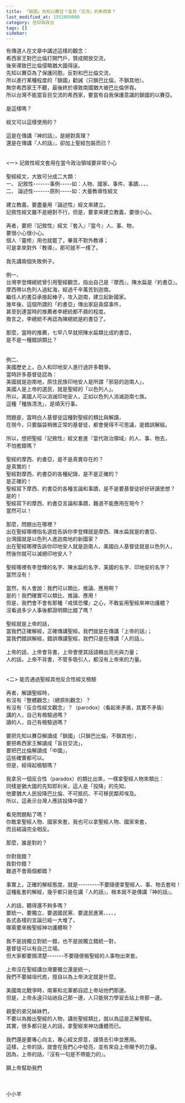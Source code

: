 ```yaml
---
title: 「鎖國」先知以賽亞？盲目「交流」的希西家？
last_modified_at: 1552059000
category: 信仰與政治
tags: []
sidebar: 
---
```


<div>有傳道人在文章中講述這樣的觀念：</div>
<div>希西家王對巴比倫打開門戶，贊成開放交流，</div>
<div>後來導致巴比倫侵略猶大國得逞。</div>
<div>先知以賽亞為了保護同胞，反對和巴比倫交流，</div>
<div>所以進行某種程度的「鎖國」勸誡（只鎖巴比倫，不鎖其他）。</div>
<div>無奈希西家王不聽，最後終於導致南國猶大被巴比倫併吞。</div>
<div>所以台灣不能當盲目交流的希西家，要當有自我保護意識的鎖國的以賽亞。</div>
<div> </div>
<div>是這樣嗎？</div>
<div> </div>
<div>經文可以這樣使用的？</div>
<div> </div>
<div>這是在傳講『神的話』，是絕對真理？</div>
<div>還是在傳講『人的話』，卻加上聖經包裝而已？</div>
<div> </div>
<div> </div>
<div>&lt;一&gt; 記敘性經文套用在當今政治領域要非常小心</div>
<div> </div>
<div>聖經經文，大致可分成二大類：</div>
<div>一、<span style="white-space:pre"> </span>記敘性-------事例-----如：人物、國家、事件、事蹟、、、、</div>
<div>二、<span style="white-space:pre"> </span>論述性-------原則-----如：大量教導性經文</div>
<div> </div>
<div>建立教義，要盡量用『論述性』經文來建立。</div>
<div>記敘性經文雖不是絕對不行，但是，要拿來建立教義，要很小心。</div>
<div> </div>
<div>再者，要把『記敘性』經文『套入』『當今』人、事、物，</div>
<div>要很小心很小心。</div>
<div>個人『靈修』用也就罷了，畢竟不對外教導；</div>
<div>可是拿來對外『教導』，那可就不一樣了。</div>
<div> </div>
<div>我先講兩個失敗例子。</div>
<div> </div>
<div>例一、</div>
<div>台灣李登輝總統曾引用聖經觀念，指出自己是『摩西』，陳水扁是『約書亞』。</div>
<div>摩西帶以色列人過紅海，經過千辛萬苦到迦南。</div>
<div>繼任人約書亞承接起棒子，攻入迦南，建立起新國家。</div>
<div>幾年後，這個所謂的「約書亞」傳出家庭貪腐事件，</div>
<div>甚至到連當時的推薦者李總統都不屑的程度。</div>
<div>換言之，李總統不再認為陳總統是約書亞了。</div>
<div> </div>
<div>那麼，當時的推薦，七早八早就把陳水扁類比成約書亞，</div>
<div>是不是一種錯誤類比？</div>
<div> </div>
<div> </div>
<div>例二、</div>
<div>美國歷史上，白人和印地安人進行過許多戰爭。</div>
<div>當時許多基督徒認為：</div>
<div>美國就是迦南地，原住民族印地安人是所謂「邪惡的迦南人」，</div>
<div>美國人是上帝的選民，就是聖經的「以色列人」。</div>
<div>所以，美國人可以消滅印地安人，正如以色列人消滅迦南七族。</div>
<div>這種「種族清洗」，是順天行事。</div>
<div> </div>
<div>問題是，當時白人基督徒這種對聖經的類比與解讀，</div>
<div>在現今，只要腦袋稍微正常的基督徒，都會覺得不可思議，是錯誤解經。</div>
<div> </div>
<div>所以，想把聖經『記敘性』經文套進『當代政治領域』的人、事、物去，</div>
<div>不怕套錯嗎？</div>
<div> </div>
<div>聖經的摩西、約書亞，是不是真實存在的？</div>
<div>是真實的！</div>
<div>聖經對摩西、約書亞的各種紀錄，是不是正確的？</div>
<div>是正確的！</div>
<div>聖經寫下摩西、約書亞的各種言論和事蹟，是不是要基督徒好好研讀思想？</div>
<div>是的！</div>
<div>聖經寫下的摩西、約書亞言論和事蹟，難道不能應用在現今？</div>
<div>當然可以！</div>
<div> </div>
<div>那麼，問題出在哪裡？</div>
<div>出在聖經哪裡指名道姓告訴你李登輝就是摩西、陳水扁就是約書亞、</div>
<div>台灣國就是以色列人進迦南地的新國家？</div>
<div>出在聖經哪裡告訴你印地安人就是迦南人、美國白人基督徒就是以色列人，</div>
<div>然後你就可以滅絕印地安人？</div>
<div> </div>
<div>聖經哪裡有李登輝的名字、陳水扁的名字、美國的名字、印地安的名字？</div>
<div>當然沒有！</div>
<div> </div>
<div>當然，有人會說：我們可以類比、推論、應用啊？</div>
<div>是的！我們確實可以類比、推論、應用！</div>
<div>但是，我們會不會有那種『戒慎恐懼』之心，不敢妄用聖經來神功護體？</div>
<div>沒看過多少人事後都證明類比錯了嗎？</div>
<div> </div>
<div>聖經就是上帝的話，</div>
<div>當我們正確解經，正確傳講聖經，我們就是在傳講『上帝的話』；</div>
<div>當我們錯誤解經，錯誤傳講聖經，我們只是在傳講『人的話』。</div>
<div> </div>
<div>上帝的話，上帝會背書，上帝會使其話語顯出亮光與力量；</div>
<div>人的話，上帝不背書，不管多吸引人，都沒有上帝來的力量。</div>
<div> </div>
<div> </div>
<div>&lt;二&gt; 能否通過聖經其他反合性經文檢驗</div>
<div> </div>
<div>再者，解讀聖經時，</div>
<div>有沒有『整體觀念』（總原則觀念）？</div>
<div>有沒有『反合性經文觀念』？（parodox）（看起來矛盾，其實不矛盾）</div>
<div>講的人，自己有檢驗過嗎？</div>
<div>讀的人，自己有檢驗過嗎？</div>
<div> </div>
<div>要把先知以賽亞解讀成「鎖國」（只鎖巴比倫，不鎖其他），</div>
<div>要把希西家王解讀成「盲目交流」，</div>
<div>要把巴比倫解讀成「中國」，</div>
<div>這些確實都可以。</div>
<div>但是，經得起檢驗嗎？</div>
<div> </div>
<div>我拿另一個反合性（paradox）的類比出來，一樣拿聖經人物來類比：</div>
<div>同樣是猶大國的先知耶利米，這人是「投降」的先知。</div>
<div>他要猶大人民投降巴比倫、不可抵抗、不可移民鄰邦埃及。</div>
<div>所以，這表示台灣人應該投降中國？</div>
<div> </div>
<div>看見問題點了嗎？</div>
<div>你敢拿聖經人物、國家來套，我也可以拿聖經人物、國家來套，</div>
<div>而且結論完全相反。</div>
<div> </div>
<div>那麼，誰是對的？</div>
<div> </div>
<div>你對我錯？</div>
<div>我對你錯？</div>
<div>難道不會兩個都錯？</div>
<div> </div>
<div>事實上，正確的解經態度，就是---------不要隨便拿聖經人、事、物去套啦！</div>
<div>這種亂套的解經，幾乎都只是在講『人的話』，根本就不是傳講『神的話』。</div>
<div> </div>
<div>人的話，聽得還不夠多嗎？</div>
<div>要統一、要獨立、要選國民黨、要選民進黨、、、、，</div>
<div>各式各樣的言論已經一大堆了，</div>
<div>哪需要來搬聖經神功護體啊？</div>
<div> </div>
<div>我不是說獨立對統一錯，也不是說獨立錯統一對，</div>
<div>基督徒可以有自己立場。</div>
<div>但大家都要搞清楚-------不要隨便搬聖經的人事物出來套。</div>
<div> </div>
<div>上帝沒在聖經講台灣要獨立還是統一，</div>
<div>我們不要越俎代庖，擅自以為上帝決定就是什麼。</div>
<div> </div>
<div>美國南北戰爭時，南軍和北軍都自認上帝站他們那邊。</div>
<div>但是，上帝永遠只站祂自己那一邊，人只能努力學習去站上帝那一邊。</div>
<div> </div>
<div>親愛的弟兄姊妹們，</div>
<div>不要以為搬出聖經的人物，講些聖經類比，就以為這是正解聖經。</div>
<div>其實，很多都只是人的話，拿聖經來神功護體而已。</div>
<div> </div>
<div>我們還是要專心向主，專心經文原意，謹慎去引申並應用。</div>
<div>這樣，上帝的話，就會在我們心中發亮，並有來自上帝賜予的力量。</div>
<div>因為，上帝的話，『沒有一句是不帶能力的』。</div>
<div> </div>
<div>願上帝幫助我們</div>
<div> </div>
<div> </div>
<div> </div>
<div>小小羊</div>
